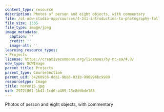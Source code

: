 ```yaml
---
content_type: resource
description: Photos of person and eight objects, with commentary
file: /ol-ocw-studio-app/courses/4-341-introduction-to-photography-fall-2002/2972f8611b411cd6a48923c8ddbde183_noren15.jpg
file_size: 1335
file_type: image/jpeg
image_metadata:
  caption: ''
  credit: ''
  image-alt: ''
learning_resource_types:
- Projects
license: https://creativecommons.org/licenses/by-nc-sa/4.0/
ocw_type: OCWImage
parent_title: Projects
parent_type: CourseSection
parent_uid: 34260936-dd81-9b86-831b-996996bc9909
resourcetype: Image
title: noren15.jpg
uid: 2972f861-1b41-1cd6-a489-23c8ddbde183
---
```

Photos of person and eight objects, with commentary